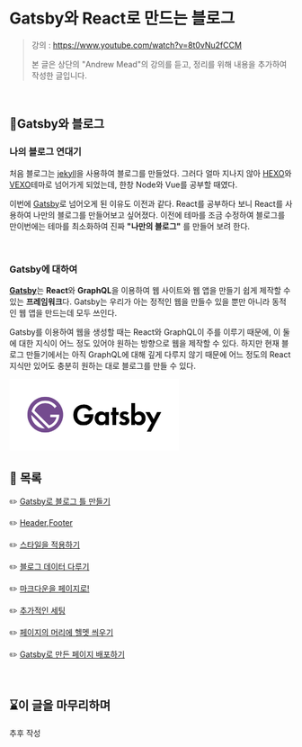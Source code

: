 # Gatsby와 React로 만드는 블로그
> 강의 : https://www.youtube.com/watch?v=8t0vNu2fCCM
>
> 본 글은 상단의 "Andrew Mead"의 강의를 듣고, 정리를 위해 내용을 추가하여 작성한 글입니다.

<br>

## 📌Gatsby와 블로그

### 나의 블로그 연대기

처음 블로그는 [jekyll](https://jekyllrb-ko.github.io/)을 사용하여 블로그를 만들었다. 그러다 얼마 지나지 않아 [HEXO](https://hexo.io/ko/index.html)와 [VEXO](https://github.com/yanm1ng/hexo-theme-vexo)테마로 넘어가게 되었는데, 한창 Node와 Vue를 공부할 때였다. 

이번에 [Gatsby](https://www.gatsbyjs.org/)로 넘어오게 된 이유도 이전과 같다. React를 공부하다 보니 React를 사용하여 나만의 블로그를 만들어보고 싶어졌다. 이전에 테마를 조금 수정하여 블로그를 만이번에는 테마를 최소화하여 진짜 **"나만의 블로그"** 를 만들어 보려 한다.

<br>

### Gatsby에 대하여

 [**Gatsby**](https://www.gatsbyjs.org/)는 **React**와 **GraphQL**을 이용하여 웹 사이트와 웹 앱을 만들기 쉽게 제작할 수 있는 **프레임워크**다. Gatsby는 우리가 아는 정적인 웹을 만들수 있을 뿐만 아니라 동적인 웹 앱을 만드는데 모두 쓰인다.

Gatsby를 이용하여 웹을 생성할 때는 React와 GraphQL이 주를 이루기 때문에, 이 둘에 대한 지식이 어느 정도 있어야 원하는 방향으로 웹을 제작할 수 있다. 하지만 현재 블로그 만들기에서는 아직 GraphQL에 대해 깊게 다루지 않기 때문에 어느 정도의 React지식만 있어도 충분히 원하는 대로 블로그를 만들 수 있다.

<img src="./README/34442516-fb1a1a3c-ecc2-11e7-8fe8-530435f22336.jpg" width="60%">

<br>

## 📖 목록

✏️ [Gatsby로 블로그 틀 만들기](https://github.com/snowjang24/gatsby-practice/blob/master/README_all/rm_01.md)

✏️ [Header,Footer](https://github.com/snowjang24/gatsby-practice/blob/master/README_all/rm_02.md)

✏️ [스타일을 적용하기](https://github.com/snowjang24/gatsby-practice/blob/master/README_all/rm_03.md)

✏️ [블로그 데이터 다루기](https://github.com/snowjang24/gatsby-practice/blob/master/README_all/rm_04.md)

✏️ [마크다운을 페이지로!](https://github.com/snowjang24/gatsby-practice/blob/master/README_all/rm_05.md)

✏️ [추가적인 세팅](https://github.com/snowjang24/gatsby-practice/blob/master/README_all/rm_06.md)

✏️ [페이지의 머리에 헬멧 씌우기](https://github.com/snowjang24/gatsby-practice/blob/master/README_all/rm_07.md)

✏️ [Gatsby로 만든 페이지 배포하기](https://github.com/snowjang24/gatsby-practice/blob/master/README_all/rm_08.md)

<br>

## ⌛️이 글을 마무리하며

추후 작성

